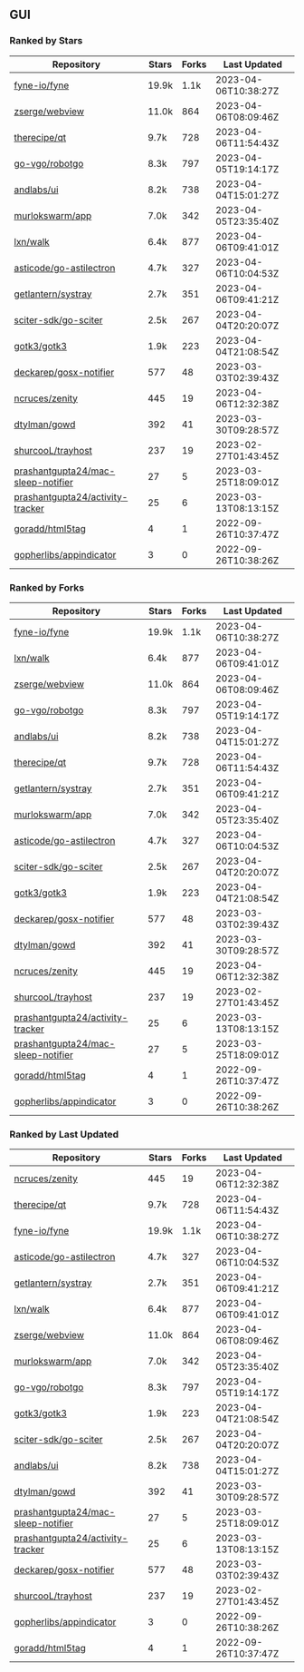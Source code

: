 ## GUI

### Ranked by Stars

| Repository | Stars | Forks | Last Updated |
|------------|-------|-------|--------------|
| [fyne-io/fyne](https://github.com/fyne-io/fyne) | 19.9k | 1.1k | 2023-04-06T10:38:27Z |
| [zserge/webview](https://github.com/zserge/webview) | 11.0k | 864 | 2023-04-06T08:09:46Z |
| [therecipe/qt](https://github.com/therecipe/qt) | 9.7k | 728 | 2023-04-06T11:54:43Z |
| [go-vgo/robotgo](https://github.com/go-vgo/robotgo) | 8.3k | 797 | 2023-04-05T19:14:17Z |
| [andlabs/ui](https://github.com/andlabs/ui) | 8.2k | 738 | 2023-04-04T15:01:27Z |
| [murlokswarm/app](https://github.com/murlokswarm/app) | 7.0k | 342 | 2023-04-05T23:35:40Z |
| [lxn/walk](https://github.com/lxn/walk) | 6.4k | 877 | 2023-04-06T09:41:01Z |
| [asticode/go-astilectron](https://github.com/asticode/go-astilectron) | 4.7k | 327 | 2023-04-06T10:04:53Z |
| [getlantern/systray](https://github.com/getlantern/systray) | 2.7k | 351 | 2023-04-06T09:41:21Z |
| [sciter-sdk/go-sciter](https://github.com/sciter-sdk/go-sciter) | 2.5k | 267 | 2023-04-04T20:20:07Z |
| [gotk3/gotk3](https://github.com/gotk3/gotk3) | 1.9k | 223 | 2023-04-04T21:08:54Z |
| [deckarep/gosx-notifier](https://github.com/deckarep/gosx-notifier) | 577 | 48 | 2023-03-03T02:39:43Z |
| [ncruces/zenity](https://github.com/ncruces/zenity) | 445 | 19 | 2023-04-06T12:32:38Z |
| [dtylman/gowd](https://github.com/dtylman/gowd) | 392 | 41 | 2023-03-30T09:28:57Z |
| [shurcooL/trayhost](https://github.com/shurcooL/trayhost) | 237 | 19 | 2023-02-27T01:43:45Z |
| [prashantgupta24/mac-sleep-notifier](https://github.com/prashantgupta24/mac-sleep-notifier) | 27 | 5 | 2023-03-25T18:09:01Z |
| [prashantgupta24/activity-tracker](https://github.com/prashantgupta24/activity-tracker) | 25 | 6 | 2023-03-13T08:13:15Z |
| [goradd/html5tag](https://github.com/goradd/html5tag) | 4 | 1 | 2022-09-26T10:37:47Z |
| [gopherlibs/appindicator](https://github.com/gopherlibs/appindicator) | 3 | 0 | 2022-09-26T10:38:26Z |

### Ranked by Forks

| Repository | Stars | Forks | Last Updated |
|------------|-------|-------|--------------|
| [fyne-io/fyne](https://github.com/fyne-io/fyne) | 19.9k | 1.1k | 2023-04-06T10:38:27Z |
| [lxn/walk](https://github.com/lxn/walk) | 6.4k | 877 | 2023-04-06T09:41:01Z |
| [zserge/webview](https://github.com/zserge/webview) | 11.0k | 864 | 2023-04-06T08:09:46Z |
| [go-vgo/robotgo](https://github.com/go-vgo/robotgo) | 8.3k | 797 | 2023-04-05T19:14:17Z |
| [andlabs/ui](https://github.com/andlabs/ui) | 8.2k | 738 | 2023-04-04T15:01:27Z |
| [therecipe/qt](https://github.com/therecipe/qt) | 9.7k | 728 | 2023-04-06T11:54:43Z |
| [getlantern/systray](https://github.com/getlantern/systray) | 2.7k | 351 | 2023-04-06T09:41:21Z |
| [murlokswarm/app](https://github.com/murlokswarm/app) | 7.0k | 342 | 2023-04-05T23:35:40Z |
| [asticode/go-astilectron](https://github.com/asticode/go-astilectron) | 4.7k | 327 | 2023-04-06T10:04:53Z |
| [sciter-sdk/go-sciter](https://github.com/sciter-sdk/go-sciter) | 2.5k | 267 | 2023-04-04T20:20:07Z |
| [gotk3/gotk3](https://github.com/gotk3/gotk3) | 1.9k | 223 | 2023-04-04T21:08:54Z |
| [deckarep/gosx-notifier](https://github.com/deckarep/gosx-notifier) | 577 | 48 | 2023-03-03T02:39:43Z |
| [dtylman/gowd](https://github.com/dtylman/gowd) | 392 | 41 | 2023-03-30T09:28:57Z |
| [ncruces/zenity](https://github.com/ncruces/zenity) | 445 | 19 | 2023-04-06T12:32:38Z |
| [shurcooL/trayhost](https://github.com/shurcooL/trayhost) | 237 | 19 | 2023-02-27T01:43:45Z |
| [prashantgupta24/activity-tracker](https://github.com/prashantgupta24/activity-tracker) | 25 | 6 | 2023-03-13T08:13:15Z |
| [prashantgupta24/mac-sleep-notifier](https://github.com/prashantgupta24/mac-sleep-notifier) | 27 | 5 | 2023-03-25T18:09:01Z |
| [goradd/html5tag](https://github.com/goradd/html5tag) | 4 | 1 | 2022-09-26T10:37:47Z |
| [gopherlibs/appindicator](https://github.com/gopherlibs/appindicator) | 3 | 0 | 2022-09-26T10:38:26Z |

### Ranked by Last Updated

| Repository | Stars | Forks | Last Updated |
|------------|-------|-------|--------------|
| [ncruces/zenity](https://github.com/ncruces/zenity) | 445 | 19 | 2023-04-06T12:32:38Z |
| [therecipe/qt](https://github.com/therecipe/qt) | 9.7k | 728 | 2023-04-06T11:54:43Z |
| [fyne-io/fyne](https://github.com/fyne-io/fyne) | 19.9k | 1.1k | 2023-04-06T10:38:27Z |
| [asticode/go-astilectron](https://github.com/asticode/go-astilectron) | 4.7k | 327 | 2023-04-06T10:04:53Z |
| [getlantern/systray](https://github.com/getlantern/systray) | 2.7k | 351 | 2023-04-06T09:41:21Z |
| [lxn/walk](https://github.com/lxn/walk) | 6.4k | 877 | 2023-04-06T09:41:01Z |
| [zserge/webview](https://github.com/zserge/webview) | 11.0k | 864 | 2023-04-06T08:09:46Z |
| [murlokswarm/app](https://github.com/murlokswarm/app) | 7.0k | 342 | 2023-04-05T23:35:40Z |
| [go-vgo/robotgo](https://github.com/go-vgo/robotgo) | 8.3k | 797 | 2023-04-05T19:14:17Z |
| [gotk3/gotk3](https://github.com/gotk3/gotk3) | 1.9k | 223 | 2023-04-04T21:08:54Z |
| [sciter-sdk/go-sciter](https://github.com/sciter-sdk/go-sciter) | 2.5k | 267 | 2023-04-04T20:20:07Z |
| [andlabs/ui](https://github.com/andlabs/ui) | 8.2k | 738 | 2023-04-04T15:01:27Z |
| [dtylman/gowd](https://github.com/dtylman/gowd) | 392 | 41 | 2023-03-30T09:28:57Z |
| [prashantgupta24/mac-sleep-notifier](https://github.com/prashantgupta24/mac-sleep-notifier) | 27 | 5 | 2023-03-25T18:09:01Z |
| [prashantgupta24/activity-tracker](https://github.com/prashantgupta24/activity-tracker) | 25 | 6 | 2023-03-13T08:13:15Z |
| [deckarep/gosx-notifier](https://github.com/deckarep/gosx-notifier) | 577 | 48 | 2023-03-03T02:39:43Z |
| [shurcooL/trayhost](https://github.com/shurcooL/trayhost) | 237 | 19 | 2023-02-27T01:43:45Z |
| [gopherlibs/appindicator](https://github.com/gopherlibs/appindicator) | 3 | 0 | 2022-09-26T10:38:26Z |
| [goradd/html5tag](https://github.com/goradd/html5tag) | 4 | 1 | 2022-09-26T10:37:47Z |

